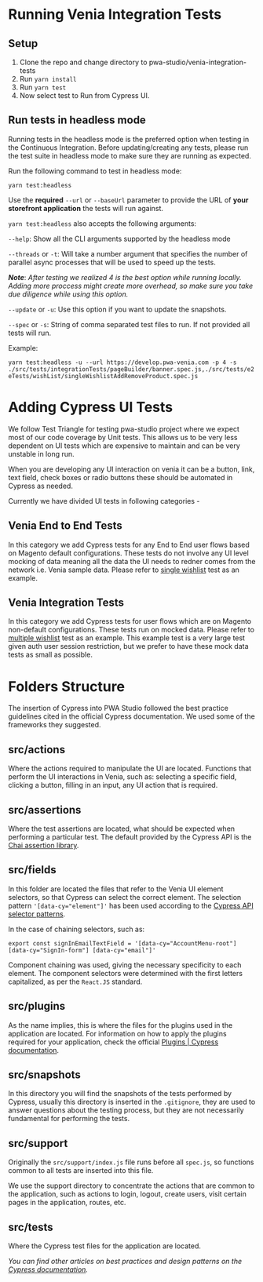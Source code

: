 # Running Venia Integration Tests

## Setup

1. Clone the repo and change directory to pwa-studio/venia-integration-tests
2. Run `yarn install`
3. Run `yarn test`
4. Now select test to Run from Cypress UI.

## Run tests in headless mode

Running tests in the headless mode is the preferred option when testing in the Continuous Integration. Before updating/creating any tests, please run the test suite in headless mode to make sure they are running as expected.

Run the following command to test in headless mode:

`yarn test:headless`

Use the **required** `--url` or `--baseUrl` parameter to provide the URL of **your storefront application** the tests will run against.

`yarn test:headless` also accepts the following arguments:

`--help`: Show all the CLI arguments supported by the headless mode

`--threads` or `-t`: Will take a number argument that specifies the number of parallel async processes that will be used to speed up the tests.

___Note___: _After testing we realized 4 is the best option while running locally. Adding more proccess might create more overhead, so make sure you take due diligence while using this option._

`--update` or `-u`: Use this option if you want to update the snapshots.

`--spec` or `-s`: String of comma separated test files to run. If not provided all tests will run.

Example:

`yarn test:headless -u --url https://develop.pwa-venia.com -p 4 -s ./src/tests/integrationTests/pageBuilder/banner.spec.js,./src/tests/e2eTests/wishList/singleWishlistAddRemoveProduct.spec.js`

# Adding Cypress UI Tests

We follow Test Triangle for testing pwa-studio project where we expect most of our code coverage by Unit tests. This allows us to be very less dependent on UI tests which are expensive to maintain and can be very unstable in long run.

When you are developing any UI interaction on venia it can be a button, link, text field, check boxes or radio buttons these should be automated in Cypress as needed.

Currently we have divided UI tests in following categories -

## Venia End to End Tests
In this category we add Cypress tests for any End to End user flows based on Magento default configurations. These tests do not involve any UI level mocking of data meaning all the data the UI needs to redner comes from the network i.e. Venia sample data. Please refer to [single wishlist][] test as an example.

## Venia Integration Tests
In this category we add Cypress tests for user flows which are on Magento non-default configurations. These tests run on mocked data. Please refer to [multiple wishlist][] test as an example. This example test is a very large test given auth user session restriction, but we prefer to have these mock data tests as small as possible.

[single wishlist]: https://github.com/magento/pwa-studio/blob/develop/venia-integration-tests/src/tests/e2eTests/wishList/singleWishlistAddRemoveProduct.spec.js
[multiple wishlist]: https://github.com/magento/pwa-studio/blob/develop/venia-integration-tests/src/tests/integrationTests/wishList/verifyMultipleWishlistFeatures.spec.js

# Folders Structure
The insertion of Cypress into PWA Studio followed the best practice guidelines cited in the official Cypress documentation.
We used some of the frameworks they suggested.

## src/actions
Where the actions required to manipulate the UI are located.
Functions that perform the UI interactions in Venia, such as: selecting a specific field, clicking a button, filling in an input, any UI action that is required.

## src/assertions
Where the test assertions are located, what should be expected when performing a particular test. The default provided by the Cypress API is the [Chai assertion library][].

[Chai assertion library]: https://docs.cypress.io/guides/references/assertions

## src/fields
In this folder are located the files that refer to the Venia UI element selectors, so that Cypress can select the correct element.
The selection pattern `'[data-cy="element"]'` has been used according to the [Cypress API selector patterns][].

[Cypress API selector patterns]: https://docs.cypress.io/api/cypress-api/selector-playground-api

In the case of chaining selectors, such as:

`export const signInEmailTextField = '[data-cy="AccountMenu-root"] [data-cy="SignIn-form"] [data-cy="email"]'`

Component chaining was used, giving the necessary specificity to each element. The component selectors were determined with the first letters capitalized, as per the `React.JS` standard.

## src/plugins

As the name implies, this is where the files for the plugins used in the application are located.
For information on how to apply the plugins required for your application, check the official [Plugins | Cypress documentation][].

[Plugins | Cypress documentation]: https://docs.cypress.io/guides/tooling/plugins-guide

## src/snapshots

In this directory you will find the snapshots of the tests performed by Cypress, usually this directory is inserted in the `.gitignore`, they are used to answer questions about the testing process, but they are not necessarily fundamental for performing the tests.

## src/support

Originally the `src/support/index.js` file runs before all `spec.js`, so functions common to all tests are inserted into this file.

We use the support directory to concentrate the actions that are common to the application, such as actions to login, logout, create users, visit certain pages in the application, routes, etc.

## src/tests

Where the Cypress test files for the application are located.

_You can find other articles on best practices and design patterns on the [Cypress documentation][]._

[Cypress documentation]: https://docs.cypress.io/guides/core-concepts/introduction-to-cypress
